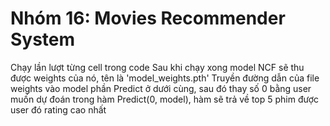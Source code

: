 # Nhóm 16: Movies Recommender System

Chạy lần lượt từng cell trong code Sau khi chạy xong model NCF sẽ thu được weights của nó, tên là 'model_weights.pth' Truyền đường dẫn của file weights vào model phần Predict ở dưới cùng, sau đó thay số 0 bằng user muốn dự đoán trong hàm Predict(0, model), hàm sẽ trả về top 5 phim được user đó rating cao nhất

